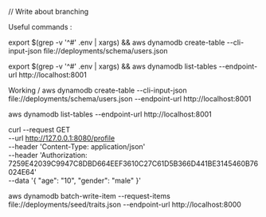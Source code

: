 // Write about branching

Useful commands :

export $(grep -v '^#' .env | xargs) && aws dynamodb create-table --cli-input-json file://deployments/schema/users.json

export $(grep -v '^#' .env | xargs) && aws dynamodb list-tables --endpoint-url http://localhost:8001


Working /
aws dynamodb create-table --cli-input-json file://deployments/schema/users.json --endpoint-url http://localhost:8001


aws dynamodb list-tables --endpoint-url http://localhost:8001


curl --request GET \
  --url http://127.0.0.1:8080/profile \
  --header 'Content-Type: application/json' \
  --header 'Authorization: 7259E42039C9947C8DBD664EEF3610C27C61D5B366D441BE3145460B76024E64' \
  --data '{
	"age": "10",
    "gender": "male"
}'

aws dynamodb batch-write-item --request-items file://deployments/seed/traits.json --endpoint-url http://localhost:8000